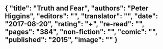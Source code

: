 {
 "title": "Truth and Fear",
 "authors": "Peter Higgins",
 "editors": "",
 "translator": "",
 "date": "2017-08-20",
 "rating": "+",
 "re-read": "",
 "pages": "384",
 "non-fiction": "",
 "comic": "",
 "published": "2015",
 "image": ""
}
---

